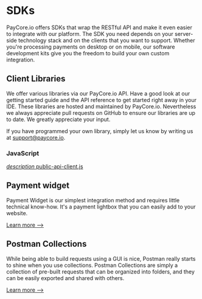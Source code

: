 # SDKs

PayCore.io offers SDKs that wrap the RESTful API and make it even easier to integrate with our platform. The SDK you need depends on your server-side technology stack and on the clients that you want to support.
Whether you're processing payments on desktop or on mobile, our software development kits give you the freedom to build your own custom integration. 

## Client Libraries

We offer various libraries via our PayCore.io API.
Have a good look at our getting started guide and the API reference to get started right away in your IDE.
These libraries are hosted and maintained by PayCore.io. Nevertheless we always appreciate pull requests on GitHub to ensure our libraries are up to date. We greatly appreciate your input.

If you have programmed your own library, simply let us know by writing us at <support@paycore.io>.
  
### JavaScript

[<i class="md-icon">description</i> public-api-client.js](/integration/public-api-client-js/)

## Payment widget

Payment Widget is our simplest integration method and requires little technical know-how. It's a payment lightbox that you can easily add to your website.
  
[Learn more -->](/products/hpp/)

## Postman Collections

While being able to build requests using a GUI is nice, Postman really starts to shine when you use collections. Postman Collections are simply a collection of pre-built requests that can be organized into folders, and they can be easily exported and shared with others.

[Learn more -->](/integration/postman-collections/)